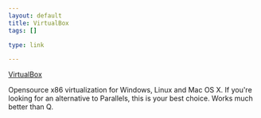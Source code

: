 ```yaml
--- 
layout: default
title: VirtualBox
tags: []

type: link

---
```

<a href="http://www.virtualbox.org/">VirtualBox</a>

Opensource x86 virtualization for Windows, Linux and Mac OS X. If you're looking for an alternative to Parallels, this is your best choice. Works much better than Q.
